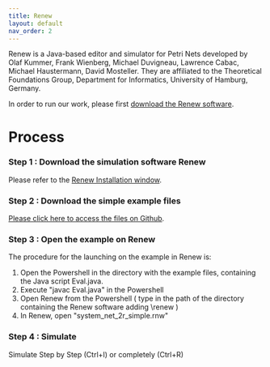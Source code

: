 ```yaml
---
title: Renew
layout: default
nav_order: 2
---
```


Renew is a Java-based editor and simulator for Petri Nets developed by Olaf Kummer, Frank Wienberg, Michael Duvigneau, Lawrence Cabac, Michael Haustermann, David Mosteller. They are affiliated to the Theoretical Foundations Group, Department for Informatics, University of Hamburg, Germany. 

In order to run our work, please first [download the Renew software](http://www.renew.de).

# Process

### Step 1 : Download the simulation software Renew

Please refer to the [Renew Installation window](../renew.html).

### Step 2 : Download the simple example files

[Please click here to access the files on Github](https://github.com/eva-robillard/NwN_simple).

### Step 3 : Open the example on Renew

The procedure for the launching on the example in Renew is:

1. Open the Powershell in the directory with the example files, containing the Java script Eval.java.
2. Execute "javac Eval.java" in the Powershell
3. Open Renew from the Powershell ( type in the path of the directory containing the Renew software adding \renew ) 
4. In Renew, open "system_net_2r_simple.rnw"

### Step 4 : Simulate

Simulate Step by Step (Ctrl+I) or completely (Ctrl+R)
